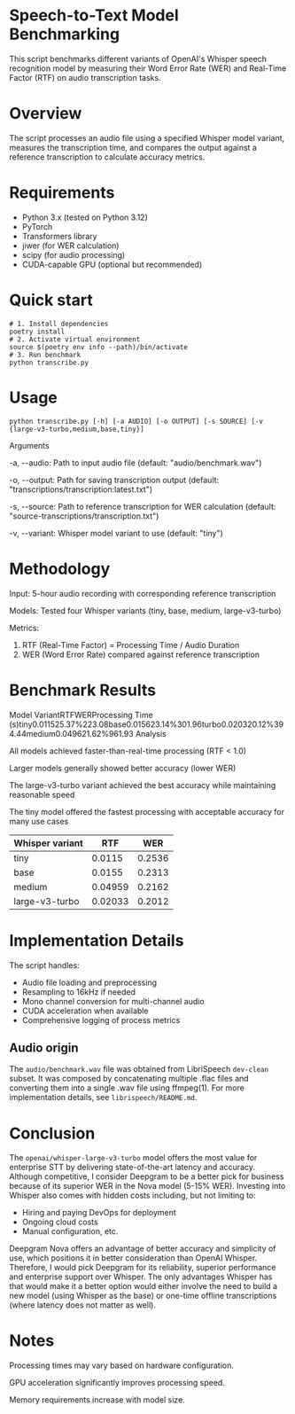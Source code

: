 # Speech-to-Text Model Benchmarking
This script benchmarks different variants of OpenAI's Whisper speech recognition model by measuring their Word Error Rate (WER) and Real-Time Factor (RTF) on audio transcription tasks.

# Overview
The script processes an audio file using a specified Whisper model variant, measures the transcription time, and compares the output against a reference transcription to calculate accuracy metrics.
# Requirements

* Python 3.x (tested on Python 3.12)
* PyTorch
* Transformers library
* jiwer (for WER calculation)
* scipy (for audio processing)
* CUDA-capable GPU (optional but recommended)

# Quick start
```shell
# 1. Install dependencies
poetry install
# 2. Activate virtual environment
source $(poetry env info --path)/bin/activate
# 3. Run benchmark
python transcribe.py
```

# Usage
```commandline
python transcribe.py [-h] [-a AUDIO] [-o OUTPUT] [-s SOURCE] [-v {large-v3-turbo,medium,base,tiny}]
```
Arguments

-a, --audio: Path to input audio file (default: "audio/benchmark.wav")

-o, --output: Path for saving transcription output (default: "transcriptions/transcription:latest.txt")

-s, --source: Path to reference transcription for WER calculation (default: "source-transcriptions/transcription.txt")

-v, --variant: Whisper model variant to use (default: "tiny")

# Methodology

Input: 5-hour audio recording with corresponding reference transcription

Models: Tested four Whisper variants (tiny, base, medium, large-v3-turbo)

Metrics:

1. RTF (Real-Time Factor) = Processing Time / Audio Duration
2. WER (Word Error Rate) compared against reference transcription

# Benchmark Results
Model VariantRTFWERProcessing Time (s)tiny0.011525.37%223.08base0.015623.14%301.96turbo0.020320.12%394.44medium0.049621.62%961.93
Analysis

All models achieved faster-than-real-time processing (RTF < 1.0)

Larger models generally showed better accuracy (lower WER)

The large-v3-turbo variant achieved the best accuracy while maintaining reasonable speed

The tiny model offered the fastest processing with acceptable accuracy for many use cases

| Whisper variant | RTF      | WER    |
|-----------------|----------|--------|
| tiny            | 0.0115   | 0.2536 |
| base            | 0.0155   | 0.2313 |
| medium          | 0.04959  | 0.2162 |
| large-v3-turbo  | 0.02033  | 0.2012 |

# Implementation Details
The script handles:

* Audio file loading and preprocessing
* Resampling to 16kHz if needed
* Mono channel conversion for multi-channel audio
* CUDA acceleration when available
* Comprehensive logging of process metrics

## Audio origin
The `audio/benchmark.wav` file was obtained from LibriSpeech `dev-clean` subset.
It was composed by concatenating multiple .flac files and converting them into 
a single .wav file using ffmpeg(1). For more implementation details, see `librispeech/README.md`.

# Conclusion
The `openai/whisper-large-v3-turbo` model offers the most value for enterprise STT by 
delivering state-of-the-art latency and accuracy. Although competitive, I consider Deepgram
to be a better pick for business because of its superior WER in the Nova model (5-15% WER).
Investing into Whisper also comes with hidden costs including, but not limiting to:
* Hiring and paying DevOps for deployment
* Ongoing cloud costs
* Manual configuration, etc.

Deepgram Nova offers an advantage of better accuracy and simplicity of use, which positions it
in better consideration than OpenAI Whisper. Therefore, I would pick Deepgram for its reliability,
superior performance and enterprise support over Whisper. The only advantages Whisper has that would
make it a better option would either involve the need to build a new model (using Whisper as the base)
or one-time offline transcriptions (where latency does not matter as well).

# Notes

Processing times may vary based on hardware configuration.

GPU acceleration significantly improves processing speed.

Memory requirements increase with model size.